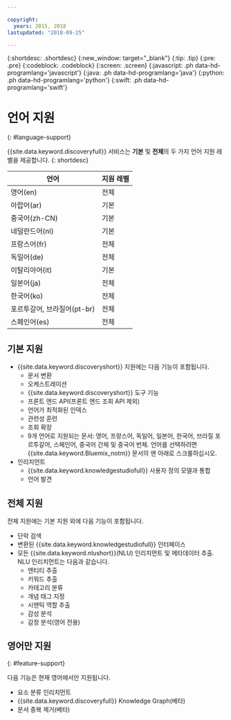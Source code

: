 ```yaml
---

copyright:
  years: 2015, 2018
lastupdated: "2018-09-25"

---
```


{:shortdesc: .shortdesc}
{:new_window: target="_blank"}
{:tip: .tip}
{:pre: .pre}
{:codeblock: .codeblock}
{:screen: .screen}
{:javascript: .ph data-hd-programlang='javascript'}
{:java: .ph data-hd-programlang='java'}
{:python: .ph data-hd-programlang='python'}
{:swift: .ph data-hd-programlang='swift'}

# 언어 지원
{: #language-support}

{{site.data.keyword.discoveryfull}} 서비스는 **기본** 및 **전체**의 두 가지 언어 지원 레벨을 제공합니다.
{: shortdesc}

|언어                         |지원 레벨         |
|---------------------------------|------------------------|
|영어(en)                    |전체         |
|아랍어(ar)                     |기본         |
|중국어(zh-CN)     |기본         |
|네덜란드어(nl)                     |기본         |
|프랑스어(fr)                     |전체         |
|독일어(de)                     |전체         |
|이탈리아어(it)                    |기본         |
|일본어(ja)                  |전체         |
|한국어(ko)                    |전체         |
|포르투갈어, 브라질어(pt-br)   |전체         |
|스페인어(es)                    |전체         |

## 기본 지원

- {{site.data.keyword.discoveryshort}} 지원에는 다음 기능이 포함됩니다.
    - 문서 변환
    - 오케스트레이션
    - {{site.data.keyword.discoveryshort}} 도구 기능
    - 프론트 엔드 API(프론트 엔드 조회 API 제외)
    - 언어가 최적화된 인덱스
    - 관련성 훈련
    - 조회 확장
    - 9개 언어로 지원되는 문서: 영어, 프랑스어, 독일어, 일본어, 한국어, 브라질 포르투갈어, 스페인어, 중국어 간체 및 중국어 번체. 언어를 선택하려면 {{site.data.keyword.Bluemix_notm}} 문서의 맨 아래로 스크롤하십시오.
- 인리치먼트
    - {{site.data.keyword.knowledgestudiofull}} 사용자 정의 모델과 통합
    - 언어 발견

## 전체 지원

전체 지원에는 기본 지원 외에 다음 기능이 포함됩니다.

- 단락 검색
- 변환된 {{site.data.keyword.knowledgestudiofull}} 인터페이스
- 모든 {{site.data.keyword.nlushort}}(NLU) 인리치먼트 및 메타데이터 추출. NLU 인리치먼트는 다음과 같습니다.
    - 엔티티 추출
    - 키워드 추출
    - 카테고리 분류
    - 개념 태그 지정
    - 시맨틱 역할 추출
    - 감성 분석
    - 감정 분석(영어 전용)

## 영어만 지원
{: #feature-support}

다음 기능은 현재 영어에서만 지원됩니다.

- 요소 분류 인리치먼트
- {{site.data.keyword.discoveryfull}} Knowledge Graph(베타)
- 문서 중복 제거(베타)
